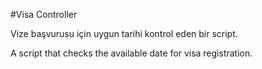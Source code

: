 #Visa Controller

Vize başvurusu için uygun tarihi kontrol eden bir script.

A script that checks the available date for visa registration.
